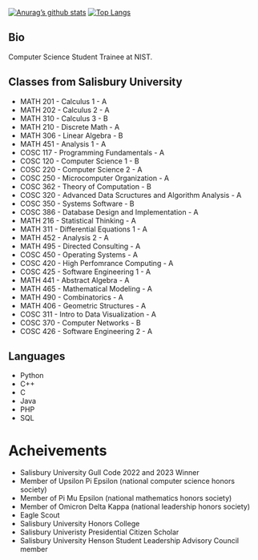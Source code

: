 [![Anurag’s github stats](https://github-readme-stats.vercel.app/api?username=jfernandez37&count_private=true&show_icons=true&theme=react)](https://github.com/jfernandez37)
[![Top Langs](https://github-readme-stats.vercel.app/api/top-langs/?username=jfernandez37&layout=compact&theme=react&langs_count=6&hide=jupyter%20notebook,tex,makefile,shell)](https://github.com/jfernandez37)
## Bio
Computer Science Student Trainee at NIST.

## Classes from Salisbury University
- MATH 201 - Calculus 1 - A
- MATH 202 - Calculus 2 - A
- MATH 310 - Calculus 3 - B
- MATH 210 - Discrete Math - A
- MATH 306 - Linear Algebra - B
- MATH 451 - Analysis 1 - A
- COSC 117 - Programming Fundamentals - A
- COSC 120 - Computer Science 1 - B
- COSC 220 - Computer Science 2 - A
- COSC 250 - Microcomputer Organization - A
- COSC 362 - Theory of Computation - B
- COSC 320 - Advanced Data Scructures and Algorithm Analysis - A
- COSC 350 - Systems Software - B
- COSC 386 - Database Design and Implementation - A
- MATH 216 - Statistical Thinking - A
- MATH 311 - Differential Equations 1 - A
- MATH 452 - Analysis 2 - A
- MATH 495 - Directed Consulting - A
- COSC 450 - Operating Systems - A
- COSC 420 - High Perfomrance Computing - A
- COSC 425 - Software Engineering 1 - A
- MATH 441 - Abstract Algebra - A
- MATH 465 - Mathematical Modeling - A
- MATH 490 - Combinatorics - A
- MATH 406 - Geometric Structures - A
- COSC 311 - Intro to Data Visualization - A
- COSC 370 - Computer Networks - B
- COSC 426 - Software Engineering 2 - A


## Languages
- Python
- C++
- C
- Java
- PHP
- SQL

# Acheivements
- Salisbury University Gull Code 2022 and 2023 Winner
- Member of Upsilon Pi Epsilon (national computer science honors society)
- Member of Pi Mu Epsilon (national mathematics honors society)
- Member of Omicron Delta Kappa (national leadership honors society)
- Eagle Scout
- Salisbury University Honors College
- Salisbury Univeristy Presidential Citizen Scholar
- Salisbury University Henson Student Leadership Advisory Council member
